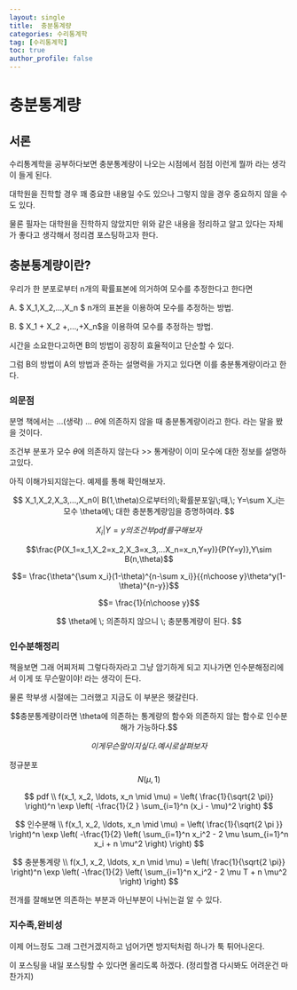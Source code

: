 ```yaml
---
layout: single
title:  충분통계량
categories: 수리통계학
tag: [수리통계학]
toc: true
author_profile: false
---
```


# 충분통계량
## 서론
수리통계학을 공부하다보면 충분통계량이 나오는 시점에서 점점 이런게 뭘까 라는 생각이 들게 된다.

대학원을 진학할 경우 꽤 중요한 내용일 수도 있으나 그렇지 않을 경우 중요하지 않을 수도 있다.

물론 필자는 대학원을 진학하지 않았지만 위와 같은 내용을 정리하고 알고 있다는 자체가 좋다고 생각해서 정리겸 포스팅하고자 한다.
## 충분통계량이란?

우리가 한 분포로부터 n개의 확률표본에 의거하여 모수를 추정한다고 한다면

A. $ X_1,X_2,...,X_n $ n개의 표본을 이용하여 모수를 추정하는 방법.

B. $ X_1 + X_2 +,...,+X_n$을 이용하여 모수를 추정하는 방법.

시간을 소요한다고하면 B의 방법이 굉장히 효율적이고 단순할 수 있다.

그럼 B의 방법이 A의 방법과 준하는 설명력을 가지고 있다면 이를 충분통계량이라고 한다.

### 의문점
분명 책에서는 ...(생략) ... $\theta$에 의존하지 않을 때 충분통계량이라고 한다. 라는 말을 봤을 것이다.

조건부 분포가 모수 $\theta$에 의존하지 않는다 >>  통계량이 이미 모수에 대한 정보를 설명하고있다.

아직 이해가되지않는다. 예제를 통해 확인해보자.

$$ X_1,X_2,X_3,...,X_n이 B(1,\theta)으로부터의\;확률분포일\;때,\; Y=\sum X_i는 모수 \theta에\; 대한 충분통계량임을 증명하여라. $$

$$X_i|Y=y의 조건부 pdf를 구해보자$$

$$\frac{P(X_1=x_1,X_2=x_2,X_3=x_3,...X_n=x_n,Y=y)}{P(Y=y)},Y\sim B(n,\theta)$$

$$= \frac{\theta^{\sum x_i}(1-\theta)^{n-\sum x_i}}{{n\choose y}\theta^y(1-\theta)^{n-y}}$$

$$= \frac{1}{n\choose y}$$

$$ \theta에 \; 의존하지 않으니 \; 충분통계량이 된다. $$

### 인수분해정리

책을보면 그래 어찌저찌 그렇다하자라고 그냥 암기하게 되고 지나가면 인수분해정리에서 이게 또 무슨말이야!
라는 생각이 든다.

물론 학부생 시절에는 그러했고 지금도 이 부분은 헷갈린다.

$$충분통계량이라면 \theta에 의존하는 통계량의 함수와 의존하지 않는 함수로 인수분해가 가능하다.$$

$$이게 무슨말이지 싶다. 예시로 살펴보자$$

정규분포
$$ N(\mu,1) $$

$$
pdf
\\
f(x_1, x_2, \ldots, x_n \mid \mu) = \left( \frac{1}{\sqrt{2 \pi}} \right)^n \exp \left( -\frac{1}{2 } \sum_{i=1}^n (x_i - \mu)^2 \right)
$$


$$  
인수분해
\\
f(x_1, x_2, \ldots, x_n \mid \mu) = \left( \frac{1}{\sqrt{2 \pi }} \right)^n \exp \left( -\frac{1}{2} \left( \sum_{i=1}^n x_i^2 - 2 \mu \sum_{i=1}^n x_i + n \mu^2 \right) \right)
$$


$$
충분통계량
\\
f(x_1, x_2, \ldots, x_n \mid \mu) = \left( \frac{1}{\sqrt{2 \pi}} \right)^n \exp \left( -\frac{1}{2} \left( \sum_{i=1}^n x_i^2 - 2 \mu T + n \mu^2 \right) \right)
$$

전개를 잘해보면 의존하는 부분과 아닌부분이 나뉘는걸 알 수 있다.

### 지수족,완비성

이제 어느정도 그래 그런거겠지하고 넘어가면 방지턱처럼 하나가 툭 튀어나온다.

이 포스팅을 내일 포스팅할 수 있다면 올리도록 하겠다. (정리할겸 다시봐도 어려운건 마찬가지)